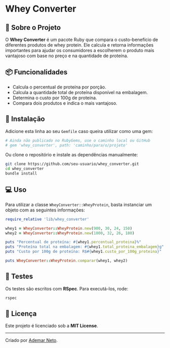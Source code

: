 # Whey Converter

## 📌 Sobre o Projeto
O **Whey Converter** é um pacote Ruby que compara o custo-benefício de diferentes produtos de whey protein. Ele calcula e retorna informações importantes para ajudar os consumidores a escolherem o produto mais vantajoso com base no preço e na quantidade de proteína.

## 📦 Funcionalidades
- Calcula o percentual de proteína por porção.
- Calcula a quantidade total de proteína disponível na embalagem.
- Determina o custo por 100g de proteína.
- Compara dois produtos e indica o mais vantajoso.

## 🚀 Instalação

Adicione esta linha ao seu `Gemfile` caso queira utilizar como uma gem:

```ruby
# Ainda não publicado no RubyGems, use o caminho local ou GitHub
# gem 'whey_converter', path: 'caminho/para/o/projeto'
```

Ou clone o repositório e instale as dependências manualmente:

```sh
git clone https://github.com/seu-usuario/whey_converter.git
cd whey_converter
bundle install
```

## 💻 Uso

Para utilizar a classe `WheyConverter::WheyProtein`, basta instanciar um objeto com as seguintes informações:

```ruby
require_relative 'lib/whey_converter'

whey1 = WheyConverter::WheyProtein.new(900, 30, 24, 150)
whey2 = WheyConverter::WheyProtein.new(1000, 32, 26, 180)

puts "Percentual de proteína: #{whey1.percentual_proteina}%"
puts "Proteína total na embalagem: #{whey1.total_proteina_embalagem}g"
puts "Custo por 100g de proteína: R$#{whey1.custo_por_100g_proteina}"

puts WheyConverter::WheyProtein.comparar(whey1, whey2)
```

## 🧪 Testes

Os testes são escritos com **RSpec**. Para executá-los, rode:

```sh
rspec
```

## 📜 Licença
Este projeto é licenciado sob a **MIT License**.

---

Criado por [Ademar Neto](https://github.com/devAdemarNeto).

